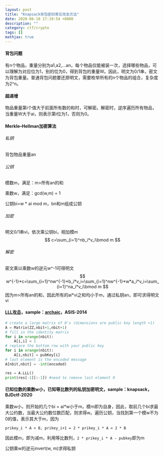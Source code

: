 ```yaml
---
layout: post
title: "Knapsack背包密码常见攻击方法"
date: 2020-06-18 17:19:54 +0800
description: ""
category: ctf/crypto
tags: []
mathjax: true
---
```


#### 背包问题

有n个物品，重量分别为a1,a2,...an，每个物品仅能被装一次，选择哪些物品，可以理解为对应位为1，别的位为0，得到背包的重量W。因此，明文为0/1串，密文为背包重量。普通背包问题要还原明文，需要枚举所有的n个物品的组合，复杂度为2^n。

#### 超递增

物品重量第i个值大于前面所有数的和时，可解密。解密时，逆序遍历所有物品，当重量W大于ai，则表示第i位为1，否则为0。

#### Merkle–Hellman加密算法

###### 私钥

背包物品重量an

###### 公钥

模数m，满足：m>所有an的和

乘数w，满足：gcd(w,m) = 1

公钥bi=w * ai mod m，bn和m组成公钥

###### 加密

明文0/1串vi，依次乘公钥bi，相加模m
$$
c=\sum_{i=1}^nb_i*v_i\bmod m
$$

###### 解密

密文乘以乘数w的逆元w^-1可得明文
$$
w^{-1}*c=\sum_{i=1}^nw^{-1}*b_i*v_i=\sum_{i=1}^nw^{-1}*w*a_i*v_i=\sum_{i=1}^na_i*v_i\bmod m
$$
因为m>所有an的和，因此所有的ai*vi之和均小于m，通过私钥an，即可求得明文vi

#### [LLL攻击](https://www.math.ucsd.edu/~crypto/Projects/JenniferBakker/Math187/)，sample：[archaic](https://ctf-wiki.github.io/ctf-wiki/crypto/asymmetric/knapsack/knapsack-zh/)，ASIS-2014

```python
# create a large matrix of 0's (dimensions are public key length +1)
A = Matrix(ZZ,nbit+1,nbit+1)
# fill in the identity matrix
for i in xrange(nbit):
    A[i,i] = 1
# replace the bottom row with your public key
for i in xrange(nbit):
    A[i,nbit] = pubKey[i]
# last element is the encoded message
A[nbit,nbit] = -int(encoded)

res = A.LLL()
print(res[-1][:-1]) #need to remove last element 0
```

#### 已知位数的乘数w小，已知等比数列的私钥加密明文，sample：knapsack，BJDctf-2020

乘数w小，则开始的几个bi = ai*w小于m，模m即为自身，因此，取前几个bi求最大公约数，当最大公约数位数匹配，则求得w。遍历公钥，当找到第一个模w不为0的值，表示其大于m，因为

`prikey_i * A < B, prikey_i+1 = 2 * prikey_i * A < 2 * B`

因此模m，即为减m，利用等比数列，`2 * prikey_i * A - pubkey`即为m

公钥乘w的逆元invert(w, m)求得私钥

